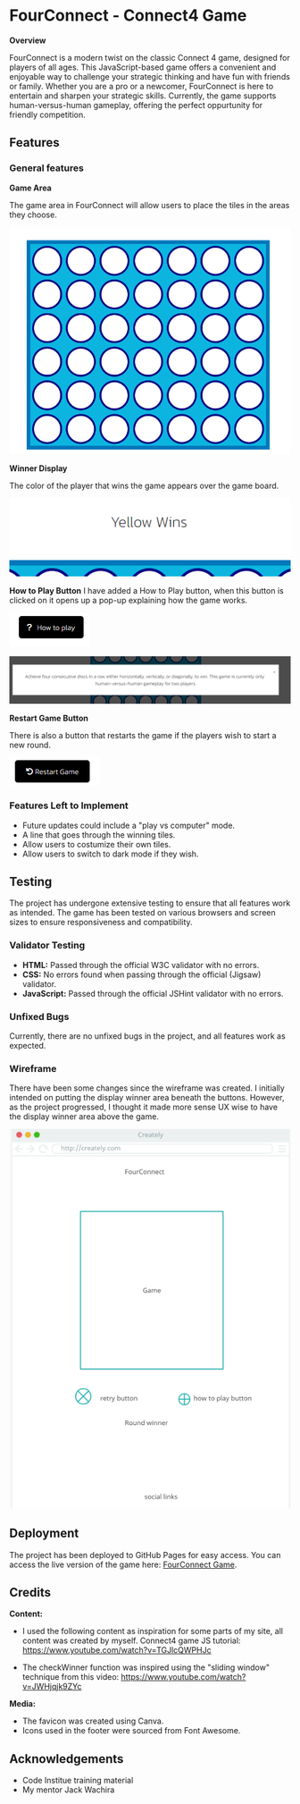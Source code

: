 # FourConnect - Connect4 Game

**Overview**

FourConnect is a modern twist on the classic Connect 4 game, designed for players of all ages. This JavaScript-based game offers a convenient and enjoyable way to challenge your strategic thinking and have fun with friends or family. Whether you are a pro or a newcomer, FourConnect is here to entertain and sharpen your strategic skills. Currently, the game supports human-versus-human gameplay, offering the perfect oppurtunity for friendly competition.

## Features

### General features

**Game Area**

The game area in FourConnect will allow users to place the tiles in the areas they choose.

![Image of Game Area](README-images/gamearea.png)

**Winner Display**

The color of the player that wins the game appears over the game board.

![Winner Display Message](README-images/displaywinner.png)

**How to Play Button**
I have added a How to Play button, when this button is clicked on it opens up a pop-up explaining how the game works.

![Image of How To Play Button](README-images/howtoplaybutton.png)

![Image of PopUp](README-images/howtoplaypopup.png)


**Restart Game Button**

There is also a button that restarts the game if the players wish to start a new round.

![Image of Restart Button](README-images/restartbutton.png)



### Features Left to Implement

- Future updates could include a "play vs computer" mode.
- A line that goes through the winning tiles.
- Allow users to costumize their own tiles.
- Allow users to switch to dark mode if they wish.


## Testing

The project has undergone extensive testing to ensure that all features work as intended. The game has been tested on various browsers and screen sizes to ensure responsiveness and compatibility.

### Validator Testing

- **HTML:** Passed through the official W3C validator with no errors.
- **CSS:** No errors found when passing through the official (Jigsaw) validator.
- **JavaScript:** Passed through the official JSHint validator with no errors.

### Unfixed Bugs

Currently, there are no unfixed bugs in the project, and all features work as expected.

### Wireframe

There have been some changes since the wireframe was created. I initially intended on putting the display winner area beneath the buttons. However, as the project progressed, I thought it made more sense UX wise to have the display winner area above the game.

![Image of Wireframe](README-images/wireframe.png)

## Deployment

The project has been deployed to GitHub Pages for easy access. You can access the live version of the game here: [FourConnect Game](https://alex025x.github.io/FourConnect/).

## Credits

**Content:**

- I used the following content as inspiration for some parts of my site, all content was created by myself.
 Connect4 game JS tutorial: <https://www.youtube.com/watch?v=TGJlcQWPHJc>

- The checkWinner function was inspired using the "sliding window" technique from this video: <https://www.youtube.com/watch?v=JWHjqjk9ZYc>
 

**Media:**

- The favicon was created using Canva.
- Icons used in the footer were sourced from Font Awesome.
  

## Acknowledgements

- Code Institue training material
- My mentor Jack Wachira
